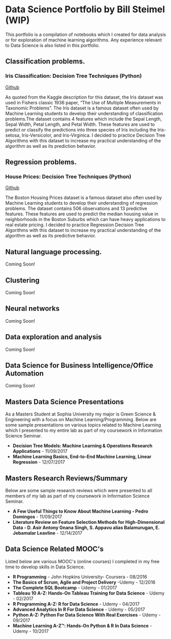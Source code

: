 # Data Science Portfolio by Bill Steimel (WIP)

This portfolio is a compilation of notebooks which I created for data analysis or for exploration of machine learning algorithms. Any experience relevant to Data Science is also listed in this portfolio. 

## Classification problems.

### Iris Classification: Decision Tree Techniques (Python)
[Github](https://github.com/steimel64/steimel64.github.io/blob/master/Notebooks/Iris%20Notebook.ipynb) 

As quoted from the Kaggle description for this dataset, the Iris dataset was used in Fishers classic 1936 paper, “The Use of Multiple Measurements in Taxonomic Problems”. 
The Iris dataset is a famous dataset often used by Machine Learning students to develop their understanding of classification problems.The dataset contains 4 features which include the Sepal Length, Sepal Width, Petal Length, and Petal Width. These features are used to predict or classify the predictions into three species of Iris including the Iris-setosa, Iris-Versicolor, and Iris-Virginica.
I decided to practice Decision Tree Algorithms with this dataset to increase my practical understanding of the algorithm as well as its prediction behavior.

## Regression problems.

### House Prices: Decision Tree Techniques (Python) 
[Github](https://github.com/steimel64/steimel64.github.io/blob/master/Notebooks/Boston%20Housing%20Notebook.ipynb)

The Boston Housing Prices dataset is a famous dataset also often used by Machine Learning students to develop their understanding of regression problems. The dataset contains 506 observations and 13 predictive features. These features are used to predict the median housing value in neighborhoods in the Boston Suburbs which can have heavy applications to real estate pricing. 
I decided to practice Regression Decision Tree Algorithms with this dataset to increase my practical understanding of the algorithm as well as its predictive behavior.

## Natural language processing.
Coming Soon! 

## Clustering
Coming Soon! 

## Neural networks
Coming Soon! 

## Data exploration and analysis
Coming Soon! 

## Data Science for Business Intelligence/Office Automation
Coming Soon! 

## Masters Data Science Presentations 
As a Masters Student at Sophia University my major is Green Science & Engineering with a focus on Machine Learning/Programming. Below are some sample presentations on various topics related to Machine Learning which I presented to my entire lab as part of my coursework in Information Science Seminar.

* **Decision Tree Models: Machine Learning & Operations Research Applications** - 11/09/2017
* **Machine Learning Basics, End-to-End Machine Learning, Linear Regression** - 12/07/2017

## Masters Research Reviews/Summary
Below are some sample research reviews which were presented to all members of my lab as part of my coursework in Information Science Seminar. 

* **A Few Useful Things to Know About Machine Learning - Pedro Domingos** - 11/09/2017 
* **Literature Review on Feature Selection Methods for High-Dimensional Data - D. Asir Antony Gnana Singh, S. Appavu alias Balamurugan, E. Jebamalar Leavline** - 12/14/2017 

## Data Science Related MOOC's 
Listed below are various MOOC's (online courses) I completed in my free time to develop skills in Data Science. 
* **R Programming** - John Hopkins University- Coursera - 08/2016 
* **The Basics of Scrum, Agile and Project Delivery** -Udemy - 12/2016
* **The Complete SQL Bootcamp** - Udemy - 01/2017
* **Tableau 10 A-Z: Hands-On Tableau Training for Data Science** - Udemy - 02/2017
* **R Programming A-Z: R for Data Science** - Udemy - 04/2017 
* **Advanced Analytics In R For Data Science** - Udemy - 05/2017
* **Python A-Z: Python For Data Science With Real Exercises** - Udemy - 09/2017 
* **Machine Learning A-Z™: Hands-On Python & R In Data Science** - Udemy - 10/2017
